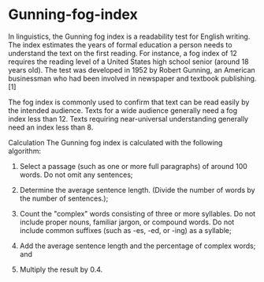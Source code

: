 # Gunning-fog-index
In linguistics, the Gunning fog index is a readability test for English writing. The index estimates the years of formal education a person needs to understand the text on the first reading. For instance, a fog index of 12 requires the reading level of a United States high school senior (around 18 years old). The test was developed in 1952 by Robert Gunning, an American businessman who had been involved in newspaper and textbook publishing.[1]

The fog index is commonly used to confirm that text can be read easily by the intended audience. Texts for a wide audience generally need a fog index less than 12. Texts requiring near-universal understanding generally need an index less than 8.

Calculation
The Gunning fog index is calculated with the following algorithm:

1) Select a passage (such as one or more full paragraphs) of around 100 words. Do not omit any sentences;

2) Determine the average sentence length. (Divide the number of words by the number of sentences.);

3) Count the "complex" words consisting of three or more syllables. Do not include proper nouns, familiar jargon, or compound words. Do not include common suffixes (such as -es, -ed, or -ing) as a syllable;

4) Add the average sentence length and the percentage of complex words; and

5) Multiply the result by 0.4.

